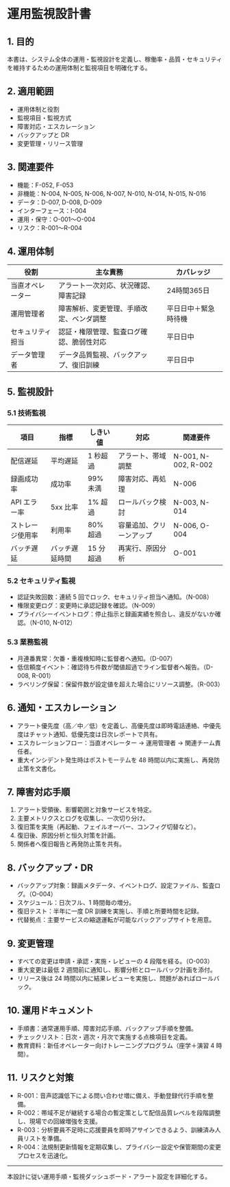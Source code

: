 # 運用監視設計書

## 1. 目的
本書は、システム全体の運用・監視設計を定義し、稼働率・品質・セキュリティを維持するための運用体制と監視項目を明確化する。

## 2. 適用範囲
- 運用体制と役割
- 監視項目・監視方式
- 障害対応・エスカレーション
- バックアップと DR
- 変更管理・リリース管理

## 3. 関連要件
- 機能：F-052, F-053
- 非機能：N-004, N-005, N-006, N-007, N-010, N-014, N-015, N-016
- データ：D-007, D-008, D-009
- インターフェース：I-004
- 運用・保守：O-001〜O-004
- リスク：R-001〜R-004

## 4. 運用体制
| 役割 | 主な責務 | カバレッジ |
|------|----------|------------|
| 当直オペレーター | アラート一次対応、状況確認、障害記録 | 24時間365日 |
| 運用管理者 | 障害解析、変更管理、手順改定、ベンダ調整 | 平日日中＋緊急時待機 |
| セキュリティ担当 | 認証・権限管理、監査ログ確認、脆弱性対応 | 平日日中 |
| データ管理者 | データ品質監視、バックアップ、復旧訓練 | 平日日中 |

## 5. 監視設計
### 5.1 技術監視
| 項目 | 指標 | しきい値 | 対応 | 関連要件 |
|------|------|----------|------|----------|
| 配信遅延 | 平均遅延 | 1 秒超過 | アラート、帯域調整 | N-001, N-002, R-002 |
| 録画成功率 | 成功率 | 99% 未満 | 障害対応、再処理 | N-006 |
| API エラー率 | 5xx 比率 | 1% 超過 | ロールバック検討 | N-003, N-014 |
| ストレージ使用率 | 利用率 | 80% 超過 | 容量追加、クリーンアップ | N-006, O-004 |
| バッチ遅延 | バッチ遅延時間 | 15 分超過 | 再実行、原因分析 | O-001 |

### 5.2 セキュリティ監視
- 認証失敗回数：連続 5 回でロック、セキュリティ担当へ通知。（N-008）
- 権限変更ログ：変更時に承認記録を確認。（N-009）
- プライバシーイベントログ：停止指示と録画実績を照合し、違反がないか確認。（N-010, N-012）

### 5.3 業務監視
- 月連番異常：欠番・重複検知時に監督者へ通知。（D-007）
- 低信頼度イベント：確認待ち件数が閾値超過でライン監督者へ報告。（D-008, R-001）
- ラベリング保留：保留件数が設定値を超えた場合にリソース調整。（R-003）

## 6. 通知・エスカレーション
- アラート優先度（高／中／低）を定義し、高優先度は即時電話連絡、中優先度はチャット通知、低優先度は日次レポートで共有。
- エスカレーションフロー：当直オペレーター → 運用管理者 → 関連チーム責任者。
- 重大インシデント発生時はポストモーテムを 48 時間以内に実施し、再発防止策を文書化。

## 7. 障害対応手順
1. アラート受領後、影響範囲と対象サービスを特定。
2. 主要メトリクスとログを収集し、一次切り分け。
3. 復旧策を実施（再起動、フェイルオーバー、コンフィグ切替など）。
4. 復旧後、原因分析と恒久対策を計画。
5. 関係者へ復旧報告と再発防止策を共有。

## 8. バックアップ・DR
- バックアップ対象：録画メタデータ、イベントログ、設定ファイル、監査ログ。（O-004）
- スケジュール：日次フル、1 時間毎の増分。
- 復旧テスト：半年に一度 DR 訓練を実施し、手順と所要時間を記録。
- 代替拠点：主要サービスの縮退運転が可能なバックアップサイトを用意。

## 9. 変更管理
- すべての変更は申請・承認・実施・レビューの 4 段階を経る。（O-003）
- 重大変更は最低 2 週間前に通知し、影響分析とロールバック計画を添付。
- リリース後は 24 時間以内に結果レビューを実施し、問題があればロールバック。

## 10. 運用ドキュメント
- 手順書：通常運用手順、障害対応手順、バックアップ手順を整備。
- チェックリスト：日次・週次・月次で実施する点検項目を定義。
- 教育資料：新任オペレーター向けトレーニングプログラム（座学＋演習 4 時間）。

## 11. リスクと対策
- R-001：音声認識低下による問い合わせ増に備え、手動登録代行手順を整備。
- R-002：帯域不足が継続する場合の暫定策として配信品質レベルを段階調整し、現場での回線増強を支援。
- R-003：分析要員不足時に応援要員を即時アサインできるよう、訓練済み人員リストを準備。
- R-004：法規制更新情報を定期収集し、プライバシー設定や保管期間の変更プロセスを迅速化。

---
本設計に従い運用手順・監視ダッシュボード・アラート設定を詳細化する。
